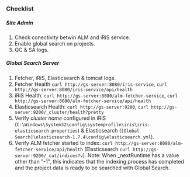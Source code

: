 ### Checklist
##### Site Admin
1. Check conectivity betwin ALM and iRiS service.
2. Enable global search on projects.
3. QC & SA logs.

##### Global Search Server
1. Fetcher, iRiS, Elasticsearch & tomcat logs.
2. Fetcher Health `curl http://gs-server:8080/iris-service`, `curl http://gs-server:8080/iris-service/api/health`
3. iRiS Health: `curl http://gs-server:8080/alm-fetcher-service`, `curl http://gs-server:8080/alm-fetcher-service/api/health`
4. Elasticsearch Health: `curl http://gs-server:9200`, `curl http://gs-server:9200/_cluster/health?pretty`
5. Verify *cluster name* configured in iRiS (`C:\Windows\System32\config\systemprofile\iris\iris-elasticsearch.properties`) & Elasticsearch (`[Global Search]\elasticsearch-1.7.4\config\elasticsearch.yml`).
6. Verify ALM fetcher started to index: `curl http://gs-server:8080/alm-fetcher-service/api/health` (Elasticsearch `curl http://gs-server:9200/_cat/indices?v`). Note: When _nextRuntime has a value other than "-1", this indicates that the indexing process has completed and the project data is ready to be searched with Global Search.
